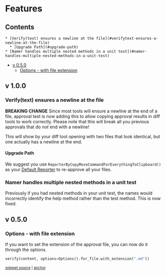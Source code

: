 # Features

<!-- toc -->
## Contents

    * [Verify(text) ensures a newline at the file](#verifytext-ensures-a-newline-at-the-file)
      * [Upgrade Path](#upgrade-path)
    * [Namer handles multiple nested methods in a unit test](#namer-handles-multiple-nested-methods-in-a-unit-test)
  * [v 0.5.0](#v-050)
    * [Options - with file extension](#options---with-file-extension)<!-- endToc -->
    
## v 1.0.0

### Verify(text) ensures a newline at the file
**BREAKING CHANGE**
Since most tools will ensure a newline at the end of a file, approval test is now
adding this to allow copying approval results in diff tools to work correctly.
Please note that this will break all you previous approvals that do *not* end with
a newline!

This will show by your diff tool opening with two files that look identical, but
one actually has a newline at the end.

#### Upgrade Path
We suggest you use `ReporterByCopyMoveCommandForEverythingToClipboard()` as your [Default Reporter]() to re-approve all your files.

### Namer handles multiple nested methods in a unit test
Previously if you had nested methods in your unit test, the names would incorrectly
identify the help method rather than the test method. This is now fixed.

## v 0.5.0
### Options - with file extension
If you want to set the extension of the approval file, you can now do it through the options.

<!-- snippet: options_with_file_extension -->
<a id='snippet-options_with_file_extension'></a>
```py
verify(content, options=Options().for_file.with_extension(".md"))
```
<sup><a href='/tests/test_options.py#L56-L58' title='Snippet source file'>snippet source</a> | <a href='#snippet-options_with_file_extension' title='Start of snippet'>anchor</a></sup>
<!-- endSnippet -->

